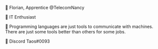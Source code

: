 👋 Florian, Apprentice @TelecomNancy

👀 IT Enthusiast

🌱 Programming languages are just tools to communicate with machines. 
There are just some tools better than others for some jobs.

💬 Discord Taos#0093
